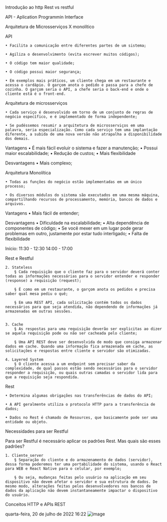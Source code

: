 

Introdução ao http
Rest vs restful



API - Aplication Programmin Interface

Arquitetura de Microsserviços X monolítico

API

	• Facilita a comunicação entre diferentes partes de um sistema;
	
	• Agiliza o desenvolvimento (evita escrever muitos códigos);
	
	• O código tem maior qualidade;
	
	• O código possui maior segurança;

	• Em exemplos mais práticos, um cliente chega em um restaurante e acessa o cardápio. O garçom anota o pedido e passa para a chefe de cozinha. O garçom seria o API, a chefe seria o back-end e onde o cliente está é o front-end.

Arquitetura de microsserviços

	• Cada serviço é desenvolvido em torno de um conjunto de regras de negócio específico, e é implementado de forma independente;
	
	• Se pudéssemos resumir a arquitetura de microsserviços em uma palavra, seria especialização. Como cada serviço tem uma implantação diferente, a subida de uma nova versão não atrapalha a disponibilidade dos demais.

Vantagens
		• É mais fácil evoluir o sistema e fazer a  manutenção;
		• Possui maior escalabilidade;
		• Redução de custos;
		• Mais flexibilidade

Desvantagens
		• Mais complexo;

Arquitetura Monolítica

	• Todas as funções do negócio estão implementadas em um único processo;
	
	• Os diversos módulos do sistema são executados em uma mesma máquina, compartilhando recursos de processamento, memória, bancos de dados e arquivos.

Vantagens
	• Mais fácil de entender;

Desvantagens
	• Dificuldade na escalabilidade;
	• Alta dependência de componentes de código;
	• Se você mexer em um lugar pode gerar problemas em outro, justamente por estar tudo interligado;
	• Falta de flexibilidade 

Início: 11:30 - 12:30
14:00 - 17:00

Rest e Restful

	2. Stateless
		§ Cada requisição que o cliente faz para o servidor deverá conter todas as informações necessárias para o servidor entender e responder (response) a requisição (request);
		
		§ É como em um restaurante, o garçom anota os pedidos e precisa saber qual mesa pediu o quê;
		
		§ Em uma REST API, cada solicitação contém todos os dados necessários para que seja atendida, não dependendo de informações já armazenadas em outras sessões.
		
	
	3. Cache
		§ As respostas para uma requisição deverão ser explicitas ao dizer se aquela requisição pode ou não ser cacheada pelo cliente;
		
		§ Uma API REST deve ser desenvolvida de modo que consiga armazenar dados em cache. Quando uma informação fica armazenada em cache, as solicitações e respostas entre cliente e servidor são otimizadas.
		
	4. Layered System
		§ O cliente acessa a um endpoint sem precisar saber da complexidade, de qual passos estão sendo necessários para o servidor responder a requisição, ou quais outras camadas o servidor lida para que a requisição seja respondida.

Rest 

	• Determina algumas obrigações nas transferências de dados do API;
	
	• A API geralmente utiliza o protocolo HTTP para a transferência de dados;
	
	• Dados no Rest é chamado de Resources, que basicamente pode ser uma entidade ou objeto.
	

Necessidades para ser Restful 

Para ser Restful é necessário aplicar os padrões Rest. Mas quais são esses padrões?

	1. Cliente_server
		§ Separação do cliente e do armazenamento de dados (servidor), dessa forma poderemos ter uma portabilidade do sistema, usando o React para WEB e React Native para o celular, por exemplo;
		
		§ Ou seja, mudanças feitas pelo usuário na aplicação em seu dispositivo não devem afetar o servidor e sua estrutura de dados. De mesmo modo, alterações feitas pelos desenvolvedores nos bancos de dados da aplicação não devem instantaneamente impactar o dispositivo do usuário.

Conceitos HTTP e APIs REST

quarta-feira, 20 de julho de 2022
16:22
![image](https://user-images.githubusercontent.com/107884724/223537282-58fde329-a62a-40b7-8666-aeb305867f95.png)
